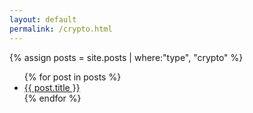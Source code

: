 ```yaml
---
layout: default
permalink: /crypto.html
---
```

{% assign posts = site.posts | where:"type", "crypto" %}

<ul>
{% for post in posts %}
<li>
<a href="{{ site.url }}{{site.baseurl}}{{ post.url }}">{{ post.title }}</a>
</li>
{% endfor %}
<ul>
